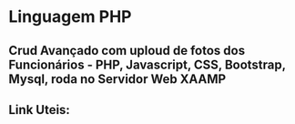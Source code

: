 # Linguagem PHP 
## Crud Avançado com uploud de fotos dos Funcionários - PHP, Javascript, CSS, Bootstrap, Mysql, roda no Servidor Web XAAMP 

## Link Uteis:








